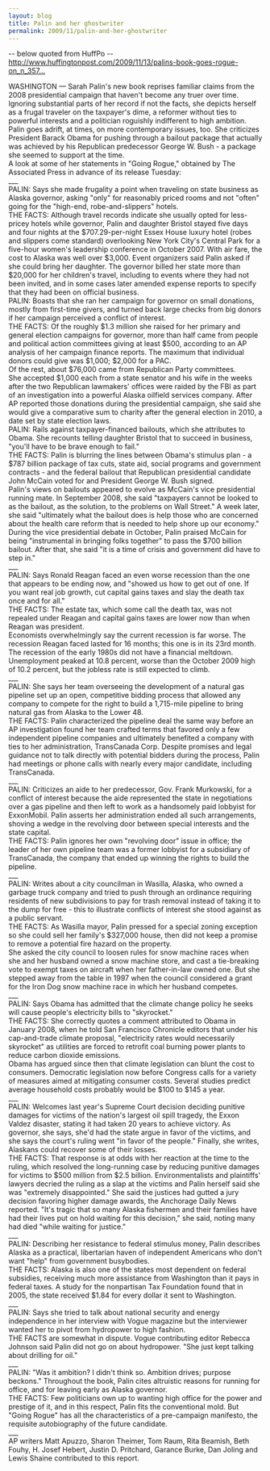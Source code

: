 ```yaml
---
layout: blog
title: Palin and her ghostwriter
permalink: 2009/11/palin-and-her-ghostwriter
---
```


<p>-- below quoted from HuffPo --<br />
<a href="http://www.huffingtonpost.com/2009/11/13/palins-book-goes-rogue-on_n_357682.html" title="http://www.huffingtonpost.com/2009/11/13/palins-book-goes-rogue-on_n_357682.html">http://www.huffingtonpost.com/2009/11/13/palins-book-goes-rogue-on_n_357...</a></p>
<p>WASHINGTON — Sarah Palin's new book reprises familiar claims from the 2008 presidential campaign that haven't become any truer over time.<br />
Ignoring substantial parts of her record if not the facts, she depicts herself as a frugal traveler on the taxpayer's dime, a reformer without ties to powerful interests and a politician roguishly indifferent to high ambition.<br />
Palin goes adrift, at times, on more contemporary issues, too. She criticizes President Barack Obama for pushing through a bailout package that actually was achieved by his Republican predecessor George W. Bush - a package she seemed to support at the time.<br />
A look at some of her statements in "Going Rogue," obtained by The Associated Press in advance of its release Tuesday:<br />
___<br />
PALIN: Says she made frugality a point when traveling on state business as Alaska governor, asking "only" for reasonably priced rooms and not "often" going for the "high-end, robe-and-slippers" hotels.<br />
THE FACTS: Although travel records indicate she usually opted for less-pricey hotels while governor, Palin and daughter Bristol stayed five days and four nights at the $707.29-per-night Essex House luxury hotel (robes and slippers come standard) overlooking New York City's Central Park for a five-hour women's leadership conference in October 2007. With air fare, the cost to Alaska was well over $3,000. Event organizers said Palin asked if she could bring her daughter. The governor billed her state more than $20,000 for her children's travel, including to events where they had not been invited, and in some cases later amended expense reports to specify that they had been on official business.<br />
PALIN: Boasts that she ran her campaign for governor on small donations, mostly from first-time givers, and turned back large checks from big donors if her campaign perceived a conflict of interest.<br />
THE FACTS: Of the roughly $1.3 million she raised for her primary and general election campaigns for governor, more than half came from people and political action committees giving at least $500, according to an AP analysis of her campaign finance reports. The maximum that individual donors could give was $1,000; $2,000 for a PAC.<br />
Of the rest, about $76,000 came from Republican Party committees.<br />
She accepted $1,000 each from a state senator and his wife in the weeks after the two Republican lawmakers' offices were raided by the FBI as part of an investigation into a powerful Alaska oilfield services company. After AP reported those donations during the presidential campaign, she said she would give a comparative sum to charity after the general election in 2010, a date set by state election laws.<br />
PALIN: Rails against taxpayer-financed bailouts, which she attributes to Obama. She recounts telling daughter Bristol that to succeed in business, "you'll have to be brave enough to fail."<br />
THE FACTS: Palin is blurring the lines between Obama's stimulus plan - a $787 billion package of tax cuts, state aid, social programs and government contracts - and the federal bailout that Republican presidential candidate John McCain voted for and President George W. Bush signed.<br />
Palin's views on bailouts appeared to evolve as McCain's vice presidential running mate. In September 2008, she said "taxpayers cannot be looked to as the bailout, as the solution, to the problems on Wall Street." A week later, she said "ultimately what the bailout does is help those who are concerned about the health care reform that is needed to help shore up our economy."<br />
During the vice presidential debate in October, Palin praised McCain for being "instrumental in bringing folks together" to pass the $700 billion bailout. After that, she said "it is a time of crisis and government did have to step in."<br />
___<br />
PALIN: Says Ronald Reagan faced an even worse recession than the one that appears to be ending now, and "showed us how to get out of one. If you want real job growth, cut capital gains taxes and slay the death tax once and for all."<br />
THE FACTS: The estate tax, which some call the death tax, was not repealed under Reagan and capital gains taxes are lower now than when Reagan was president.<br />
Economists overwhelmingly say the current recession is far worse. The recession Reagan faced lasted for 16 months; this one is in its 23rd month. The recession of the early 1980s did not have a financial meltdown. Unemployment peaked at 10.8 percent, worse than the October 2009 high of 10.2 percent, but the jobless rate is still expected to climb.<br />
___<br />
PALIN: She says her team overseeing the development of a natural gas pipeline set up an open, competitive bidding process that allowed any company to compete for the right to build a 1,715-mile pipeline to bring natural gas from Alaska to the Lower 48.<br />
THE FACTS: Palin characterized the pipeline deal the same way before an AP investigation found her team crafted terms that favored only a few independent pipeline companies and ultimately benefited a company with ties to her administration, TransCanada Corp. Despite promises and legal guidance not to talk directly with potential bidders during the process, Palin had meetings or phone calls with nearly every major candidate, including TransCanada.<br />
___<br />
PALIN: Criticizes an aide to her predecessor, Gov. Frank Murkowski, for a conflict of interest because the aide represented the state in negotiations over a gas pipeline and then left to work as a handsomely paid lobbyist for ExxonMobil. Palin asserts her administration ended all such arrangements, shoving a wedge in the revolving door between special interests and the state capital.<br />
THE FACTS: Palin ignores her own "revolving door" issue in office; the leader of her own pipeline team was a former lobbyist for a subsidiary of TransCanada, the company that ended up winning the rights to build the pipeline.<br />
___<br />
PALIN: Writes about a city councilman in Wasilla, Alaska, who owned a garbage truck company and tried to push through an ordinance requiring residents of new subdivisions to pay for trash removal instead of taking it to the dump for free - this to illustrate conflicts of interest she stood against as a public servant.<br />
THE FACTS: As Wasilla mayor, Palin pressed for a special zoning exception so she could sell her family's $327,000 house, then did not keep a promise to remove a potential fire hazard on the property.<br />
She asked the city council to loosen rules for snow machine races when she and her husband owned a snow machine store, and cast a tie-breaking vote to exempt taxes on aircraft when her father-in-law owned one. But she stepped away from the table in 1997 when the council considered a grant for the Iron Dog snow machine race in which her husband competes.<br />
___<br />
PALIN: Says Obama has admitted that the climate change policy he seeks will cause people's electricity bills to "skyrocket."<br />
THE FACTS: She correctly quotes a comment attributed to Obama in January 2008, when he told San Francisco Chronicle editors that under his cap-and-trade climate proposal, "electricity rates would necessarily skyrocket" as utilities are forced to retrofit coal burning power plants to reduce carbon dioxide emissions.<br />
Obama has argued since then that climate legislation can blunt the cost to consumers. Democratic legislation now before Congress calls for a variety of measures aimed at mitigating consumer costs. Several studies predict average household costs probably would be $100 to $145 a year.<br />
___<br />
PALIN: Welcomes last year's Supreme Court decision deciding punitive damages for victims of the nation's largest oil spill tragedy, the Exxon Valdez disaster, stating it had taken 20 years to achieve victory. As governor, she says, she'd had the state argue in favor of the victims, and she says the court's ruling went "in favor of the people." Finally, she writes, Alaskans could recover some of their losses.<br />
THE FACTS: That response is at odds with her reaction at the time to the ruling, which resolved the long-running case by reducing punitive damages for victims to $500 million from $2.5 billion. Environmentalists and plaintiffs' lawyers decried the ruling as a slap at the victims and Palin herself said she was "extremely disappointed." She said the justices had gutted a jury decision favoring higher damage awards, the Anchorage Daily News reported. "It's tragic that so many Alaska fishermen and their families have had their lives put on hold waiting for this decision," she said, noting many had died "while waiting for justice."<br />
___<br />
PALIN: Describing her resistance to federal stimulus money, Palin describes Alaska as a practical, libertarian haven of independent Americans who don't want "help" from government busybodies.<br />
THE FACTS: Alaska is also one of the states most dependent on federal subsidies, receiving much more assistance from Washington than it pays in federal taxes. A study for the nonpartisan Tax Foundation found that in 2005, the state received $1.84 for every dollar it sent to Washington.<br />
___<br />
PALIN: Says she tried to talk about national security and energy independence in her interview with Vogue magazine but the interviewer wanted her to pivot from hydropower to high fashion.<br />
THE FACTS are somewhat in dispute. Vogue contributing editor Rebecca Johnson said Palin did not go on about hydropower. "She just kept talking about drilling for oil."<br />
___<br />
PALIN: "Was it ambition? I didn't think so. Ambition drives; purpose beckons." Throughout the book, Palin cites altruistic reasons for running for office, and for leaving early as Alaska governor.<br />
THE FACTS: Few politicians own up to wanting high office for the power and prestige of it, and in this respect, Palin fits the conventional mold. But "Going Rogue" has all the characteristics of a pre-campaign manifesto, the requisite autobiography of the future candidate.<br />
___<br />
AP writers Matt Apuzzo, Sharon Theimer, Tom Raum, Rita Beamish, Beth Fouhy, H. Josef Hebert, Justin D. Pritchard, Garance Burke, Dan Joling and Lewis Shaine contributed to this report.</p>
